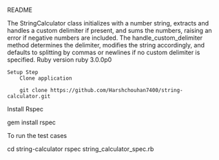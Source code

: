 README

The StringCalculator class initializes with a number string, extracts and handles a custom delimiter if present, and sums the numbers, raising an error if negative numbers are included. The handle_custom_delimiter method determines the delimiter, modifies the string accordingly, and defaults to splitting by commas or newlines if no custom delimiter is specified.
    Ruby version
        ruby 3.0.0p0

    Setup Step
        Clone application

        git clone https://github.com/Harshchouhan7400/string-calculator.git

Install Rspec

gem install rspec

To run the test cases

cd string-calculator
rspec string_calculator_spec.rb
